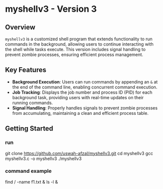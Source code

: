 # myshellv3 - Version 3

## Overview
`myshellv3` is a customized shell program that extends functionality to run commands in the background, allowing users to continue interacting with the shell while tasks execute. This version includes signal handling to prevent zombie processes, ensuring efficient process management.

## Key Features
- **Background Execution**: Users can run commands by appending an `&` at the end of the command line, enabling concurrent command execution.
- **Job Tracking**: Displays the job number and process ID (PID) for each background task, providing users with real-time updates on their running commands.
- **Signal Handling**: Properly handles signals to prevent zombie processes from accumulating, maintaining a clean and efficient process table.

## Getting Started

### run


git clone https://github.com/uswah-afzal/myshellv3.git
cd myshellv3
gcc myshellv3.c -o myshellv3
./myshellv3
### command example
find / -name f1.txt &
ls -l &

